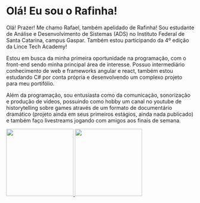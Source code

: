 <h1>Olá! Eu sou o Rafinha!</h1>
Olá! Prazer! Me chamo Rafael, também apelidado de Rafinha! Sou estudante de Análise e Desenvolvimento de Sistemas (ADS) no Instituto Federal de Santa Catarina, campus Gaspar. Também estou participando da 4º edição da Lince Tech Academy!

Estou em busca da minha primeira oportunidade na programação, com o front-end sendo minha principal área de interesse. Possuo intermediário conhecimento de web e frameworks angular e react, também estou estudando C# por conta própria e desenvolvendo um complexo projeto para meu portifólio.

Além da programação, sou entusiasta como da comunicação, sonorização e produção de vídeos, possuindo como hobby um canal no youtube de historytelling sobre games através de um formato de documentário dramático (projeto ainda em seus primeiros estágios, ainda nada publicado) e também faço livestreams jogando com amigos aos finais de semana.

<div>
  <a href="https://github.com/rafinha-as-br">
  <img loading="lazy" height="180em" src="https://github-readme-stats.vercel.app/api/top-langs/?username=rafinha-as-br&layout=compact&langs_count=7&theme=transparent"/>
  <img loading="lazy" height="180em" src="https://github-readme-stats.vercel.app/api?username=rafinha-as-br&show_icons=true&theme=transparent&include_all_commits=true&count_private=true"/>

</div>

